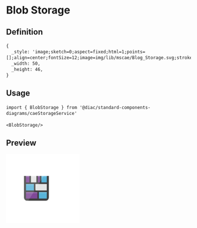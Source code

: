 # Blob Storage

## Definition

```
{
  _style: 'image;sketch=0;aspect=fixed;html=1;points=[];align=center;fontSize=12;image=img/lib/mscae/Blog_Storage.svg;strokeColor=none;',
  _width: 50,
  _height: 46,
}
```

## Usage

```
import { BlobStorage } from '@diac/standard-components-diagrams/caeStorageService'

<BlobStorage/>
```

## Preview

<img src="./blob-storage.png" width="200"/>
